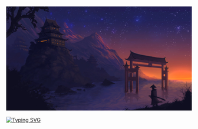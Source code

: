 ![bg](newBg.jpg)

[![Typing SVG](https://readme-typing-svg.herokuapp.com?font=Fira+Code&weight=900&size=33&pause=1000&color=AD9EFF&random=false&width=435&lines=Pavel+Glazunov)](https://git.io/typing-svg)
